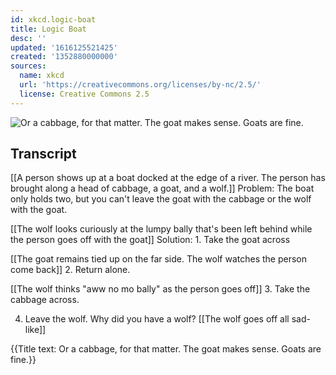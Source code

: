 ```yaml
---
id: xkcd.logic-boat
title: Logic Boat
desc: ''
updated: '1616125521425'
created: '1352880000000'
sources:
  name: xkcd
  url: 'https://creativecommons.org/licenses/by-nc/2.5/'
  license: Creative Commons 2.5
---
```

![Or a cabbage, for that matter. The goat makes sense. Goats are fine.](https://imgs.xkcd.com/comics/logic_boat.png)

## Transcript
[[A person shows up at a boat docked at the edge of a river.  The person has brought along a head of cabbage, a goat, and a wolf.]]
Problem: The boat only holds two, but you can't leave the goat with the cabbage or the wolf with the goat.

[[The wolf looks curiously at the lumpy bally that's been left behind while the person goes off with the goat]]
Solution: 1. Take the goat across

[[The goat remains tied up on the far side.  The wolf watches the person come back]]
2. Return alone.

[[The wolf thinks "aww no mo bally" as the person goes off]]
3. Take the cabbage across. 

4. Leave the wolf.  Why did you have a wolf?
[[The wolf goes off all sad-like]]


{{Title text: Or a cabbage, for that matter. The goat makes sense. Goats are fine.}}
